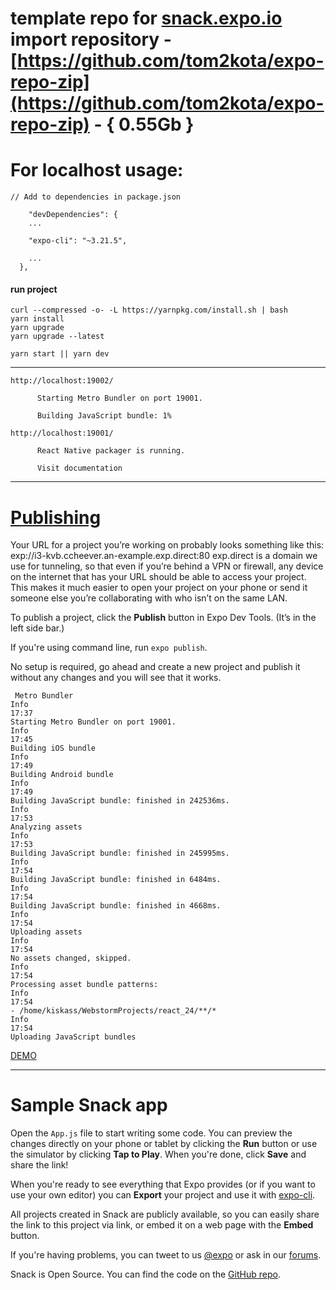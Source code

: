 # template repo for [snack.expo.io](https://expo.io/snacks/) import repository - [https://github.com/tom2kota/expo-repo-zip](https://github.com/tom2kota/expo-repo-zip) - { 0.55Gb }


# For localhost usage:
```
// Add to dependencies in package.json

    "devDependencies": {
    ...

    "expo-cli": "~3.21.5",
    
    ...
  },
```

#### run project
```
curl --compressed -o- -L https://yarnpkg.com/install.sh | bash
yarn install
yarn upgrade
yarn upgrade --latest

yarn start || yarn dev
```
---------------



    http://localhost:19002/
```
      Starting Metro Bundler on port 19001.

      Building JavaScript bundle: 1%
```

    http://localhost:19001/
```
      React Native packager is running.

      Visit documentation
```
---------------

# [Publishing](https://docs.expo.io/workflow/publishing/)

Your URL for a project you’re working on probably looks something like this: exp://i3-kvb.ccheever.an-example.exp.direct:80
exp.direct is a domain we use for tunneling, so that even if you’re behind a VPN or firewall, any device on the internet that has your URL should be able to access your project. This makes it much easier to open your project on your phone or send it someone else you’re collaborating with who isn’t on the same LAN.

To publish a project, click the **Publish** button in Expo Dev Tools. (It’s in the left side bar.) 

If you're using command line, run ```expo publish```. 

No setup is required, go ahead and create a new project and publish it without any changes and you will see that it works.

```
 Metro Bundler
Info
17:37
Starting Metro Bundler on port 19001.
Info
17:45
Building iOS bundle
Info
17:49
Building Android bundle
Info
17:49
Building JavaScript bundle: finished in 242536ms.
Info
17:53
Analyzing assets
Info
17:53
Building JavaScript bundle: finished in 245995ms.
Info
17:54
Building JavaScript bundle: finished in 6484ms.
Info
17:54
Building JavaScript bundle: finished in 4668ms.
Info
17:54
Uploading assets
Info
17:54
No assets changed, skipped.
Info
17:54
Processing asset bundle patterns:
Info
17:54
- /home/kiskass/WebstormProjects/react_24/**/*
Info
17:54
Uploading JavaScript bundles
```


[DEMO](https://expo.io/@tom2kota/expo-repo-zip)

---------------

# Sample Snack app

Open the `App.js` file to start writing some code. You can preview the changes directly on your phone or tablet by clicking the **Run** button or use the simulator by clicking **Tap to Play**. When you're done, click **Save** and share the link!

When you're ready to see everything that Expo provides (or if you want to use your own editor) you can **Export** your project and use it with [expo-cli](https://docs.expo.io/versions/latest/introduction/installation.html).

All projects created in Snack are publicly available, so you can easily share the link to this project via link, or embed it on a web page with the **Embed** button.

If you're having problems, you can tweet to us [@expo](https://twitter.com/expo) or ask in our [forums](https://forums.expo.io).

Snack is Open Source. You can find the code on the [GitHub repo](https://github.com/expo/snack-web).
